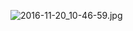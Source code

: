 ![2016-11-20_10-46-59.jpg](https://openfilecdn.upupmo.com/upupmo-article/mac/basic/mac-system-46-awaken.png)
